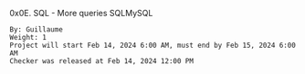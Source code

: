  0x0E. SQL - More queries
SQLMySQL

    By: Guillaume
    Weight: 1
    Project will start Feb 14, 2024 6:00 AM, must end by Feb 15, 2024 6:00 AM
    Checker was released at Feb 14, 2024 12:00 PM
